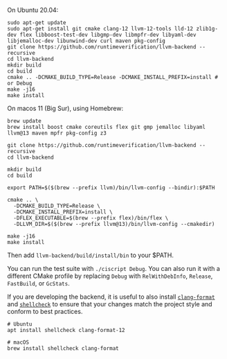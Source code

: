 On Ubuntu 20.04:
```shell
sudo apt-get update
sudo apt-get install git cmake clang-12 llvm-12-tools lld-12 zlib1g-dev flex libboost-test-dev libgmp-dev libmpfr-dev libyaml-dev libjemalloc-dev libunwind-dev curl maven pkg-config
git clone https://github.com/runtimeverification/llvm-backend --recursive
cd llvm-backend
mkdir build
cd build
cmake .. -DCMAKE_BUILD_TYPE=Release -DCMAKE_INSTALL_PREFIX=install # or Debug
make -j16
make install
```

On macos 11 (Big Sur), using Homebrew:
```shell
brew update
brew install boost cmake coreutils flex git gmp jemalloc libyaml llvm@13 maven mpfr pkg-config z3

git clone https://github.com/runtimeverification/llvm-backend --recursive
cd llvm-backend

mkdir build
cd build

export PATH=$($(brew --prefix llvm)/bin/llvm-config --bindir):$PATH

cmake .. \
  -DCMAKE_BUILD_TYPE=Release \
  -DCMAKE_INSTALL_PREFIX=install \
  -DFLEX_EXECUTABLE=$(brew --prefix flex)/bin/flex \
  -DLLVM_DIR=$($(brew --prefix llvm@13)/bin/llvm-config --cmakedir)

make -j16
make install
```

Then add `llvm-backend/build/install/bin` to your $PATH.

You can run the test suite with `./ciscript Debug`. You can also run it with a different CMake profile by replacing `Debug` with `RelWithDebInfo`, `Release`, `FastBuild`, or `GcStats`.

If you are developing the backend, it is useful to also install
[`clang-format`](clang-format) and [`shellcheck`](shellcheck) to ensure that
your changes match the project style and conform to best practices.

```shell
# Ubuntu
apt install shellcheck clang-format-12

# macOS
brew install shellcheck clang-format
```

[clang-format]: https://clang.llvm.org/docs/ClangFormat.html
[shellcheck]: https://www.shellcheck.net/
